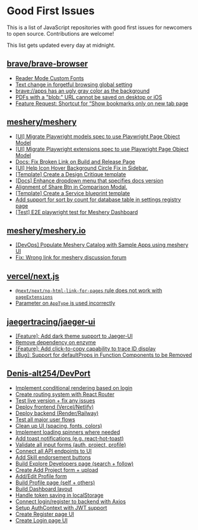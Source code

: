 # Good First Issues

This is a list of JavaScript repositories with good first issues for newcomers to open source. Contributions are welcome!

This list gets updated every day at midnight.

## [brave/brave-browser](https://github.com/brave/brave-browser)

- [Reader Mode Custom Fonts](https://github.com/brave/brave-browser/issues/47598)
- [Text change in forgetful browsing global setting](https://github.com/brave/brave-browser/issues/30163)
- [brave://apps has an ugly gray color as the background](https://github.com/brave/brave-browser/issues/25736)
- [PDFs with a "blob:" URL cannot be saved on desktop or iOS](https://github.com/brave/brave-browser/issues/46348)
- [Feature Request: Shortcut for “Show bookmarks only on new tab page](https://github.com/brave/brave-browser/issues/47000)

## [meshery/meshery](https://github.com/meshery/meshery)

- [[UI] Migrate Playwright models spec to use Playwright Page Object Model](https://github.com/meshery/meshery/issues/15372)
- [[UI] Migrate Playwright extensions spec to use Playwright Page Object Model](https://github.com/meshery/meshery/issues/15373)
- [Docs: Fix Broken Link on Build and Release Page](https://github.com/meshery/meshery/issues/15326)
- [[UI] Help Icon Hover Background Circle Fix in Sidebar.](https://github.com/meshery/meshery/issues/15202)
- [[Template] Create a Design Critique template](https://github.com/meshery/meshery/issues/12502)
- [[Docs] Enhance dropdown menu that specifies docs version](https://github.com/meshery/meshery/issues/9227)
- [Alignment of Share Btn in Comparison Modal.](https://github.com/meshery/meshery/issues/15173)
- [[Template] Create a Service blueprint template ](https://github.com/meshery/meshery/issues/12497)
- [Add support for sort by count for database table in settings registry page](https://github.com/meshery/meshery/issues/13958)
- [[Test] E2E playwright test for Meshery Dashboard](https://github.com/meshery/meshery/issues/14565)

## [meshery/meshery.io](https://github.com/meshery/meshery.io)

- [[DevOps] Populate Meshery Catalog with Sample Apps using meshery UI](https://github.com/meshery/meshery.io/issues/1699)
- [Fix: Wrong link for meshery discussion forum](https://github.com/meshery/meshery.io/issues/2292)

## [vercel/next.js](https://github.com/vercel/next.js)

- [`@next/next/no-html-link-for-pages` rule does not work with `pageExtensions`](https://github.com/vercel/next.js/issues/53473)
- [Parameter on `AppType` is used incorrectly](https://github.com/vercel/next.js/issues/42846)

## [jaegertracing/jaeger-ui](https://github.com/jaegertracing/jaeger-ui)

- [[Feature]: Add dark theme support to Jaeger-UI](https://github.com/jaegertracing/jaeger-ui/issues/1911)
- [Remove dependency on enzyme](https://github.com/jaegertracing/jaeger-ui/issues/1668)
- [[Feature]: Add click-to-copy capability to trace ID display](https://github.com/jaegertracing/jaeger-ui/issues/2813)
- [[Bug]: Support for defaultProps in Function Components to be Removed](https://github.com/jaegertracing/jaeger-ui/issues/2596)

## [Denis-alt254/DevPort](https://github.com/Denis-alt254/DevPort)

- [Implement conditional rendering based on login](https://github.com/Denis-alt254/DevPort/issues/40)
- [Create routing system with React Router](https://github.com/Denis-alt254/DevPort/issues/27)
- [Test live version + fix any issues](https://github.com/Denis-alt254/DevPort/issues/48)
- [Deploy frontend (Vercel/Netlify)](https://github.com/Denis-alt254/DevPort/issues/47)
- [Deploy backend (Render/Railway)](https://github.com/Denis-alt254/DevPort/issues/46)
- [Test all major user flows](https://github.com/Denis-alt254/DevPort/issues/45)
- [Clean up UI (spacing, fonts, colors)](https://github.com/Denis-alt254/DevPort/issues/44)
- [Implement loading spinners where needed](https://github.com/Denis-alt254/DevPort/issues/43)
- [Add toast notifications (e.g. react-hot-toast)](https://github.com/Denis-alt254/DevPort/issues/42)
- [Validate all input forms (auth, project, profile)](https://github.com/Denis-alt254/DevPort/issues/41)
- [Connect all API endpoints to UI](https://github.com/Denis-alt254/DevPort/issues/39)
- [Add Skill endorsement buttons](https://github.com/Denis-alt254/DevPort/issues/38)
- [Build Explore Developers page (search + follow)](https://github.com/Denis-alt254/DevPort/issues/37)
- [Create Add Project form + upload](https://github.com/Denis-alt254/DevPort/issues/36)
- [Add/Edit Profile form](https://github.com/Denis-alt254/DevPort/issues/35)
- [Build Profile page (self + others)](https://github.com/Denis-alt254/DevPort/issues/34)
- [Build Dashboard layout](https://github.com/Denis-alt254/DevPort/issues/33)
- [Handle token saving in localStorage](https://github.com/Denis-alt254/DevPort/issues/32)
- [Connect login/register to backend with Axios](https://github.com/Denis-alt254/DevPort/issues/31)
- [Setup AuthContext with JWT support](https://github.com/Denis-alt254/DevPort/issues/30)
- [Create Register page UI](https://github.com/Denis-alt254/DevPort/issues/29)
- [Create Login page UI](https://github.com/Denis-alt254/DevPort/issues/28)

